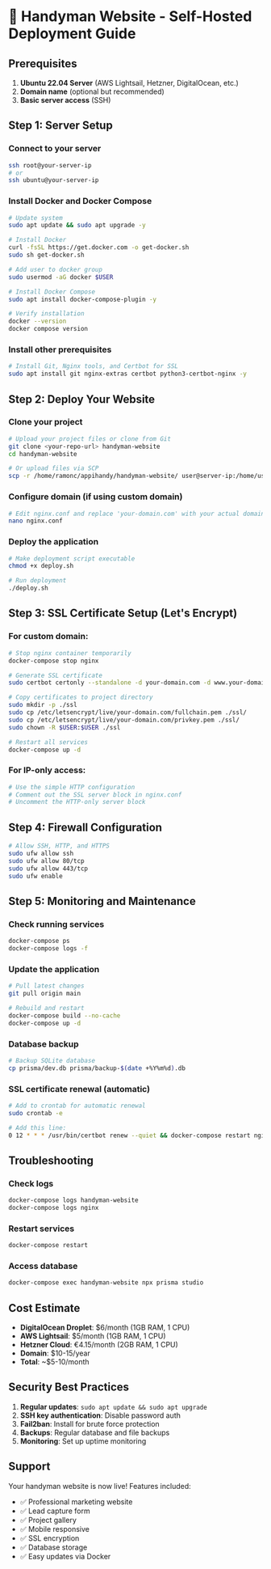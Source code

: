 # 🚀 Handyman Website - Self-Hosted Deployment Guide

## Prerequisites

1. **Ubuntu 22.04 Server** (AWS Lightsail, Hetzner, DigitalOcean, etc.)
2. **Domain name** (optional but recommended)
3. **Basic server access** (SSH)

## Step 1: Server Setup

### Connect to your server
```bash
ssh root@your-server-ip
# or
ssh ubuntu@your-server-ip
```

### Install Docker and Docker Compose
```bash
# Update system
sudo apt update && sudo apt upgrade -y

# Install Docker
curl -fsSL https://get.docker.com -o get-docker.sh
sudo sh get-docker.sh

# Add user to docker group
sudo usermod -aG docker $USER

# Install Docker Compose
sudo apt install docker-compose-plugin -y

# Verify installation
docker --version
docker compose version
```

### Install other prerequisites
```bash
# Install Git, Nginx tools, and Certbot for SSL
sudo apt install git nginx-extras certbot python3-certbot-nginx -y
```

## Step 2: Deploy Your Website

### Clone your project
```bash
# Upload your project files or clone from Git
git clone <your-repo-url> handyman-website
cd handyman-website

# Or upload files via SCP
scp -r /home/ramonc/appihandy/handyman-website/ user@server-ip:/home/user/
```

### Configure domain (if using custom domain)
```bash
# Edit nginx.conf and replace 'your-domain.com' with your actual domain
nano nginx.conf
```

### Deploy the application
```bash
# Make deployment script executable
chmod +x deploy.sh

# Run deployment
./deploy.sh
```

## Step 3: SSL Certificate Setup (Let's Encrypt)

### For custom domain:
```bash
# Stop nginx container temporarily
docker-compose stop nginx

# Generate SSL certificate
sudo certbot certonly --standalone -d your-domain.com -d www.your-domain.com

# Copy certificates to project directory
sudo mkdir -p ./ssl
sudo cp /etc/letsencrypt/live/your-domain.com/fullchain.pem ./ssl/
sudo cp /etc/letsencrypt/live/your-domain.com/privkey.pem ./ssl/
sudo chown -R $USER:$USER ./ssl

# Restart all services
docker-compose up -d
```

### For IP-only access:
```bash
# Use the simple HTTP configuration
# Comment out the SSL server block in nginx.conf
# Uncomment the HTTP-only server block
```

## Step 4: Firewall Configuration

```bash
# Allow SSH, HTTP, and HTTPS
sudo ufw allow ssh
sudo ufw allow 80/tcp
sudo ufw allow 443/tcp
sudo ufw enable
```

## Step 5: Monitoring and Maintenance

### Check running services
```bash
docker-compose ps
docker-compose logs -f
```

### Update the application
```bash
# Pull latest changes
git pull origin main

# Rebuild and restart
docker-compose build --no-cache
docker-compose up -d
```

### Database backup
```bash
# Backup SQLite database
cp prisma/dev.db prisma/backup-$(date +%Y%m%d).db
```

### SSL certificate renewal (automatic)
```bash
# Add to crontab for automatic renewal
sudo crontab -e

# Add this line:
0 12 * * * /usr/bin/certbot renew --quiet && docker-compose restart nginx
```

## Troubleshooting

### Check logs
```bash
docker-compose logs handyman-website
docker-compose logs nginx
```

### Restart services
```bash
docker-compose restart
```

### Access database
```bash
docker-compose exec handyman-website npx prisma studio
```

## Cost Estimate

- **DigitalOcean Droplet**: $6/month (1GB RAM, 1 CPU)
- **AWS Lightsail**: $5/month (1GB RAM, 1 CPU)
- **Hetzner Cloud**: €4.15/month (2GB RAM, 1 CPU)
- **Domain**: $10-15/year
- **Total**: ~$5-10/month

## Security Best Practices

1. **Regular updates**: `sudo apt update && sudo apt upgrade`
2. **SSH key authentication**: Disable password auth
3. **Fail2ban**: Install for brute force protection
4. **Backups**: Regular database and file backups
5. **Monitoring**: Set up uptime monitoring

## Support

Your handyman website is now live! Features included:
- ✅ Professional marketing website
- ✅ Lead capture form
- ✅ Project gallery
- ✅ Mobile responsive
- ✅ SSL encryption
- ✅ Database storage
- ✅ Easy updates via Docker
